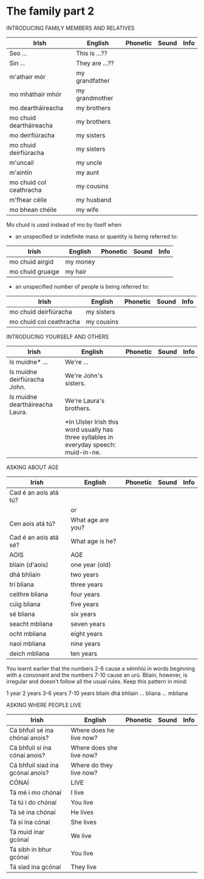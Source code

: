 # The family part 2

INTRODUCING FAMILY MEMBERS AND RELATIVES

| Irish                   | English        | Phonetic | Sound | Info |
| ----------------------- | -------------- | -------- | ----- | ---- |
| Seo ...                 | This is ...??  |          |       |      |
| Sin ...                 | They are ...?? |          |       |      |
| m'athair mór            | my grandfather |          |       |      |
| mo mháthair mhór        | my grandmother |          |       |      |
| mo deartháireacha       | my brothers    |          |       |      |
| mo chuid deartháireacha | my brothers    |          |       |      |
| mo deirfiúracha         | my sisters     |          |       |      |
| mo chuid deirfiúracha   | my sisters     |          |       |      |
| m'uncail                | my uncle       |          |       |      |
| m'aintín                | my aunt        |          |       |      |
| mo chuid col ceathracha | my cousins     |          |       |      |
| m'fhear céile           | my husband     |          |       |      |
| mo bhean chéile         | my wife        |          |       |      |

Mo chuid is used instead of mo by itself when
- an unspecified or indefinite mass or quantity is being referred to:

| Irish            | English  | Phonetic | Sound | Info |
| ---------------- | -------- | -------- | ----- | ---- |
| mo chuid airgid  | my money |          |       |      |
| mo chuid gruaige | my hair  |          |       |      |

- an unspecified number of people is being referred to:

| Irish                   | English    | Phonetic | Sound | Info |
| ----------------------- | ---------- | -------- | ----- | ---- |
| mo chuid deirfiúracha   | my sisters |          |       |      |
| mo chuid col ceathracha | my cousins |          |       |      |


INTRODUCING YOURSELF AND OTHERS

| Irish                           | English                                                                                | Phonetic | Sound | Info |
| ------------------------------- | -------------------------------------------------------------------------------------- | -------- | ----- | ---- |
| Is muidne* ...                  | We're ...                                                                              |          |       |      |
| Is muidne deirfiúracha John.    | We're John's sisters.                                                                  |          |       |      |
| Is muidne deartháireacha Laura. | We're Laura's brothers.                                                                |          |       |      |
|                                 | *In Ulster Irish this word usually has three syllables in everyday speech: muid-in-ne. |          |       |      |


ASKING ABOUT AGE


| Irish                 | English           | Phonetic | Sound | Info |
| --------------------- | ----------------- | -------- | ----- | ---- |
| Cad é an aois atá tú? |                   |          |       |      |
|                       | or                |          |       |      |
| Cen aois atá tú?      | What age are you? |          |       |      |
| Cad é an aois atá sé? | What age is he?   |          |       |      |
| AOIS                  | AGE               |          |       |      |
| bliain (d'aois)       | one year (old)    |          |       |      |
| dhá bhliain           | two years         |          |       |      |
| trí bliana            | three years       |          |       |      |
| ceithre bliana        | four years        |          |       |      |
| cúig bliana           | five years        |          |       |      |
| sé bliana             | six years         |          |       |      |
| seacht mbliana        | seven years       |          |       |      |
| ocht mbliana          | eight years       |          |       |      |
| naoi mbliana          | nine years        |          |       |      |
| deich mbliana         | ten years         |          |       |      |

You learnt earlier that the numbers 2-6 cause a séimhiú in words beginning with a consonant and the numbers 7-10 cause an urú. Bliain, however, is irregular and doesn't follow all the usual rules. Keep this pattern in mind:

1 year	2 years	3-6 years	7-10 years
bliain	dhá bhliain	... bliana	... mbliana

ASKING WHERE PEOPLE LIVE

| Irish                            | English                  | Phonetic | Sound | Info |
| -------------------------------- | ------------------------ | -------- | ----- | ---- |
| Cá bhfuil sé ina chónaí anois?   | Where does he live now?  |          |       |      |
| Cá bhfuil sí ina cónaí anois?    | Where does she live now? |          |       |      |
| Cá bhfuil siad ina gcónaí anois? | Where do they live now?  |          |       |      |
| CÓNAÍ                            | LIVE                     |          |       |      |
| Tá mé i mo chónaí                | I live                   |          |       |      |
| Tá tú i do chónaí                | You live                 |          |       |      |
| Tá sé ina chónaí                 | He lives                 |          |       |      |
| Tá sí ina cónaí                  | She lives                |          |       |      |
| Tá muid inar gcónaí              | We live                  |          |       |      |
| Tá sibh in bhur gcónaí           | You live                 |          |       |      |
| Tá siad ina gcónaí               | They live                |          |       |      |